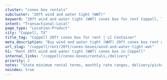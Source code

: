 ```yaml
---
cluster: "conex box rentals"
subcluster: "20ft wind and water tight (WWT)"
keyword: "20ft wind and water tight (WWT) conex box for rent Coppell, TX"
intent: "Transactional-Local"
page_type: "Location-Product"
city: "Coppell, TX"
title_tag: "Coppell 20ft conex box for rent | LC Container"
meta_description: "Buy wind and water tight (WWT) 20ft conex box rent with local delivery in Coppell, TX. LC Container — local Since 2003. Request a fast quote today."
url_slug: "/coppell/rent/20ft/conex-boxes/wind-and-water-tight-wwt"
h1: "Rent 20ft wind and water tight (WWT) conex box in Coppell"
internal_links: "/coppell/conex-boxes/rentals,/delivery"
priority: 2
notes: "State minimum rental terms, monthly rate ranges, delivery/pickup fees, service area."
noindex: true
---
```


<!-- TODO: Add unique city/inventory copy, images, and internal links here. -->
